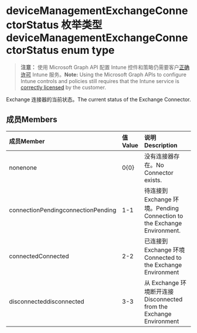 # <a name="devicemanagementexchangeconnectorstatus-enum-type"></a><span data-ttu-id="22975-101">deviceManagementExchangeConnectorStatus 枚举类型</span><span class="sxs-lookup"><span data-stu-id="22975-101">deviceManagementExchangeConnectorStatus enum type</span></span>

> <span data-ttu-id="22975-102">**注意：** 使用 Microsoft Graph API 配置 Intune 控件和策略仍需要客户[正确许可](https://go.microsoft.com/fwlink/?linkid=839381) Intune 服务。</span><span class="sxs-lookup"><span data-stu-id="22975-102">**Note:** Using the Microsoft Graph APIs to configure Intune controls and policies still requires that the Intune service is [correctly licensed](https://go.microsoft.com/fwlink/?linkid=839381) by the customer.</span></span>

<span data-ttu-id="22975-103">Exchange 连接器的当前状态。</span><span class="sxs-lookup"><span data-stu-id="22975-103">The current status of the Exchange Connector.</span></span>
## <a name="members"></a><span data-ttu-id="22975-104">成员</span><span class="sxs-lookup"><span data-stu-id="22975-104">Members</span></span>
|<span data-ttu-id="22975-105">成员</span><span class="sxs-lookup"><span data-stu-id="22975-105">Member</span></span>|<span data-ttu-id="22975-106">值</span><span class="sxs-lookup"><span data-stu-id="22975-106">Value</span></span>|<span data-ttu-id="22975-107">说明</span><span class="sxs-lookup"><span data-stu-id="22975-107">Description</span></span>|
|:---|:---|:---|
|<span data-ttu-id="22975-108">none</span><span class="sxs-lookup"><span data-stu-id="22975-108">none</span></span>|<span data-ttu-id="22975-109">0</span><span class="sxs-lookup"><span data-stu-id="22975-109">{0}</span></span>|<span data-ttu-id="22975-110">没有连接器存在。</span><span class="sxs-lookup"><span data-stu-id="22975-110">No Connector exists.</span></span>|
|<span data-ttu-id="22975-111">connectionPending</span><span class="sxs-lookup"><span data-stu-id="22975-111">connectionPending</span></span>|<span data-ttu-id="22975-112">1</span><span class="sxs-lookup"><span data-stu-id="22975-112">-1</span></span>|<span data-ttu-id="22975-113">待连接到 Exchange 环境。</span><span class="sxs-lookup"><span data-stu-id="22975-113">Pending Connection to the Exchange Environment.</span></span>|
|<span data-ttu-id="22975-114">connected</span><span class="sxs-lookup"><span data-stu-id="22975-114">Connected</span></span>|<span data-ttu-id="22975-115">2</span><span class="sxs-lookup"><span data-stu-id="22975-115">-2</span></span>|<span data-ttu-id="22975-116">已连接到 Exchange 环境</span><span class="sxs-lookup"><span data-stu-id="22975-116">Connected to the Exchange Environment</span></span>|
|<span data-ttu-id="22975-117">disconnected</span><span class="sxs-lookup"><span data-stu-id="22975-117">disconnected</span></span>|<span data-ttu-id="22975-118">3</span><span class="sxs-lookup"><span data-stu-id="22975-118">-3</span></span>|<span data-ttu-id="22975-119">从 Exchange 环境断开连接</span><span class="sxs-lookup"><span data-stu-id="22975-119">Disconnected from the Exchange Environment</span></span>|



